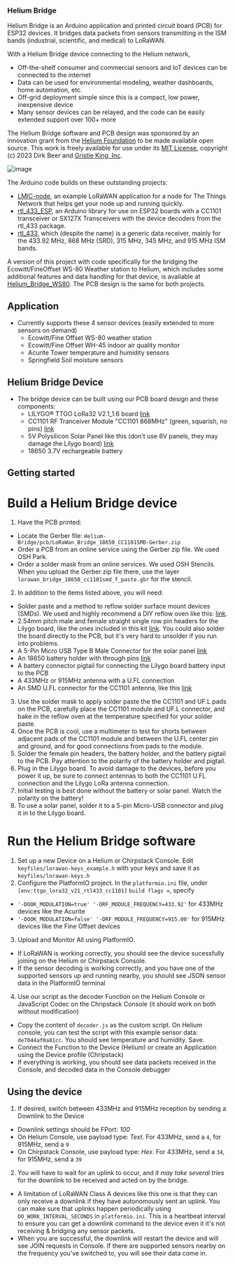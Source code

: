 ### Helium Bridge

Helium Bridge is an Arduino application and printed circuit board (PCB) for ESP32 devices. It bridges data packets from sensors transmitting in the ISM bands (industrial, scientific, and medical) to LoRaWAN.

With a Helium Bridge device connecting to the Helium network,

* Off-the-shelf consumer and commercial sensors and IoT devices can be connected to the internet
* Data can be used for environmental modeling, weather dashboards, home automation, etc.
* Off-grid deployment simple since this is a compact, low power, inexpensive device 
* Many sensor devices can be relayed, and the code can be easily extended support over 100+ more
  
The Helium Bridge software and PCB design was sponsored by an innovation grant from the [Helium Foundation](https://www.helium.foundation/) to be made available open source. This work is freely available for use under its [MIT License](https://github.com/dirkbeer/Helium-Bridge/blob/main/LICENSE), copyright (c) 2023 Dirk Beer and [Gristle King, Inc](https://gristleking.com/). 

![image](https://github.com/dirkbeer/Helium-Bridge/assets/6425332/b7afec78-9378-4a55-8d24-4b64e4c9f2e4)


The Arduino code builds on these outstanding projects:

* [LMIC-node](https://github.com/lnlp/LMIC-node), an example LoRaWAN application for a node for The Things Network that helps get your node up and running quickly.
* [rtl_433_ESP](https://github.com/NorthernMan54/rtl_433_ESP), an Arduino library for use on ESP32 boards with a CC1101 transceiver or SX127X Transceivers with the device decoders from the rtl_433 package.
* [rtl_433](https://github.com/merbanan/rtl_433), which (despite the name) is a generic data receiver, mainly for the 433.92 MHz, 868 MHz (SRD), 315 MHz, 345 MHz, and 915 MHz ISM bands.

A version of this project with code specifically for the bridging the Ecowitt/FineOffset WS-80 Weather station to Helium, which includes some additional features and data handling for that device, is available at [Helium_Bridge_WS80](https://github.com/dirkbeer/Helium_Bridge_WS80). The PCB design is the same for both projects.

## Application
* Currently supports these 4 sensor devices (easily extended to more sensors on demand)
  * Ecowitt/Fine Offset WS-80 weather station
  * Ecowitt/Fine Offset WH-45 indoor air quality monitor
  * Acurite Tower temperature and humidity sensors
  * Springfield Soil moisture sensors
        
## Helium Bridge Device
* The bridge device can be built using our PCB board design and these components:
  * LILYGO® TTGO LoRa32 V2.1_1.6 board [link](https://www.lilygo.cc/products/lora3)
  * CC1101 RF Tranceiver Module "CC1101 868MHz" (green, squarish, no pins) [link](https://www.ebay.com/itm/311955775989)
  * 5V Polysilicon Solar Panel like this (don't use 6V panels, they may damage the Lilygo board) [link](https://www.amazon.com/gp/product/B0831CMJB9)
  * 18650 3.7V rechargeable battery
    
## Getting started
# Build a Helium Bridge device
1. Have the PCB printed: 
  * Locate the Gerber file: `Helium-Bridge/pcb/LoRaWan_Bridge_18650_CC1101SMD-Gerber.zip`
  * Order a PCB from an online service using the Gerber zip file. We used OSH Park.
  * Order a solder mask from an online services. We used OSH Stencils. When you upload the Gerber zip file there, use the layer `lorawan_bridge_18650_cc1101smd_f_paste.gbr` for the stencil.
2. In addition to the items listed above, you will need:
  * Solder paste and a method to reflow solder surface mount devices (SMDs). We used and highly recommend a DIY reflow oven like this: [link](https://whizoo.com/pages/buildguide).
  * 2.54mm pitch male and female straight single row pin headers for the Lilygo board, like the ones included in this kit [link](https://www.amazon.com/gp/product/B07CK3RCKS). You could also solder the board directly to the PCB, but it's very hard to unsolder if you run into problems.
  * A 5-Pin Micro USB Type B Male Connector for the solar panel [link](https://www.amazon.com/gp/product/B014GMP4E4)
  * An 18650 battery holder with through pins [link](https://www.digikey.com/short/39pht8dp)
  * A battery connector pigtail for connecting the Lilygo board battery input to the PCB
  * A 433MHz or 915MHz antenna with a U.FL connection
  * An SMD U.FL connector for the CC1101 antenna, like this [link](https://a.co/d/ePDIYed)
3. Use the solder mask to apply solder paste the the CC1101 and UF.L pads on the PCB, carefully place the CC1101 module and UF.L connector, and bake in the reflow oven at the temperature specified for your solder paste.
4. Once the PCB is cool, use a multimeter to test for shorts between adjacent pads of the CC1101 module and between the U.FL center pin and ground, and for good connections from pads to the module.
5. Solder the female pin headers, the battery holder, and the battery pigtail to the PCB. Pay attention to the polarity of the battery holder and pigtail.
6. Plug in the Lilygo board. To avoid damage to the devices, before you power it up, be sure to connect antennas to both the CC1101 U.FL connection and the Lilygo LoRa antenna connection.
7. Initial testing is best done without the battery or solar panel. Watch the polarity on the battery!
8. To use a solar panel, solder it to a 5-pin Micro-USB connector and plug it in to the Lilygo board.

# Run the Helium Bridge software
1. Set up a new Device on a Helium or Chirpstack Console. Edit `keyfiles/lorawan-keys_example.h` with your keys and save it as `keyfiles/lorawan-keys.h`
2. Configure the PlatformIO project. In the `platformio.ini` file, under `[env:ttgo_lora32_v21_rtl433_cc1101]` `build flags =`, specify
  * `'-DOOK_MODULATION=true' '-DRF_MODULE_FREQUENCY=433.92'` for 433MHz devices like the Acurite
  * `'-DOOK_MODULATION=false' '-DRF_MODULE_FREQUENCY=915.00'` for 915MHz devices like the Fine Offset devices
3. Upload and Monitor All using PlatformIO.
  * If LoRaWAN is working correctly, you should see the device sucessfully joining on the Helium or Chirpstack Console.
  * If the sensor decoding is working correctly, and you have one of the supported sensors up and running nearby, you should see JSON sensor data in the PlatformIO terminal
4. Use our script as the decoder Function on the Helium Console or JavaScript Codec on the Chripstack Console (it should work on both without modification)
  * Copy the content of `decoder.js` as the custom script. On Helium console, you can test the script with this example sensor data: `de7044af0a81cc`. You should see temperature and humidity. Save.
  * Connect the Function to the Device (Helium) or create an Application using the Device profile (Chripstack)
  * If everything is working, you should see data packets received in the Console, and decoded data in the Console debugger 

## Using the device
1. If desired, switch between 433MHz and 915MHz reception by sending a Downlink to the Device
  * Downlink settings should be FPort: _100_
  * On Helium Console, use payload type: _Text_. For 433MHz, send a `4`, for 915MHz, send a `9`
  * On Chirpstack Console, use payload type: _Hex_. For 433MHz, send a `34`, for 915MHz, send a `39`
2. You will have to wait for an uplink to occur, and *it may take several tries* for the downlink to be received and acted on by the bridge.
  * A limitation of LoRaWAN Class A devices like this one is that they can only receive a downlink if they have autonomously sent an uplink. You can make sure that uplinks happen periodically using `DO_WORK_INTERVAL_SECONDS` in `platformio.ini`. This is a heartbeat interval to ensure you can get a downlink command to the device even it it's not receiving & bridging any sensor packets.
  * When you are successful, the downlink will restart the device and will see JOIN requests in Console. If there are supported sensors nearby on the frequency you've switched to, you will see their data come in.
